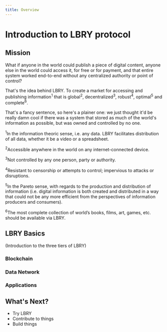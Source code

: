 ```yaml
---
title: Overview
---
```


# Introduction to LBRY protocol

## Mission

What if anyone in the world could publish a piece of digital content, anyone else in the world could access it, for free or for payment, and that entire system worked end-to-end without any centralized authority or point of control?

That's the idea behind LBRY. To create a market for accessing and publishing information<sup>1</sup> that is global<sup>2</sup>, decentralized<sup>3</sup>, robust<sup>4</sup>, optimal<sup>5</sup> and complete<sup>6</sup>.

That's a fancy sentence, so here's a plainer one: we just thought it'd be really damn cool if there was a system that stored as much of the world's information as possible, but was owned and controlled by no one.

<sup>1</sup>In the information theoric sense, i.e. any data. LBRY facilitates distribution of all data, whether it be a video or a spreadsheet.

<sup>2</sup>Accessible anywhere in the world on any internet-connected device.

<sup>3</sup>Not controlled by any one person, party or authority.

<sup>4</sup>Resistant to censorship or attempts to control; impervious to attacks or disruptions.

<sup>5</sup>In the Pareto sense, with regards to the production and distribution of information (i.e. digital information is both created and distributed in a way that could not be any more efficient from the perspectives of information producers and consumers).

<sup>6</sup>The most complete collection of world’s books, films, art, games, etc. should be available via LBRY.

## LBRY Basics

(Introduction to the three tiers of LBRY)

### Blockchain

### Data Network

### Applications

## What's Next?

- Try LBRY
- Contribute to things
- Build things
